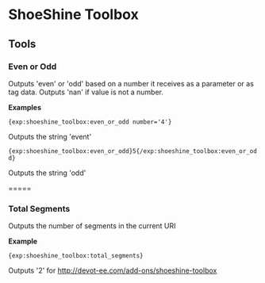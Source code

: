 ShoeShine Toolbox
=================

## Tools

### Even or Odd

Outputs 'even' or 'odd' based on a number it receives as a parameter or as tag data. Outputs 'nan' if value is not a number.

**Examples**

`{exp:shoeshine_toolbox:even_or_odd number='4'}`

Outputs the string 'event'

`{exp:shoeshine_toolbox:even_or_odd}5{/exp:shoeshine_toolbox:even_or_odd}`

Outputs the string 'odd'

=====

### Total Segments

Outputs the number of segments in the current URI

**Example**

`{exp:shoeshine_toolbox:total_segments}`

Outputs '2' for http://devot-ee.com/add-ons/shoeshine-toolbox